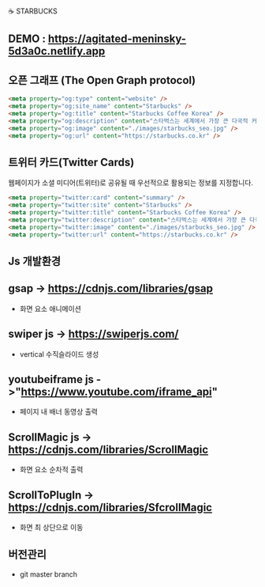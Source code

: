 ☕ STARBUCKS

## DEMO  : https://agitated-meninsky-5d3a0c.netlify.app


## 오픈 그래프 (The Open Graph protocol)
```html
<meta property="og:type" content="website" />
<meta property="og:site_name" content="Starbucks" />
<meta property="og:title" content="Starbucks Coffee Korea" />
<meta property="og:description" content="스타벅스는 세계에서 가장 큰 다국적 커피 전문점으로. 64개국에서 총 23,187개의 매점을 운영하고 있습니다." />
<meta property="og:image" content="./images/starbucks_seo.jpg" />
<meta property="og:url" content="https://starbucks.co.kr" />
```


## 트위터 카드(Twitter Cards)

웹페이지가 소셜 미디어(트위터)로 공유될 때 우선적으로 활용되는 정보를 지정합니다.

```html
<meta property="twitter:card" content="summary" />
<meta property="twitter:site" content="Starbucks" />
<meta property="twitter:title" content="Starbucks Coffee Korea" />
<meta property="twitter:description" content="스타벅스는 세계에서 가장 큰 다국적 커피 전문점으로, 64개국에서 총 23,187개의 매점을 운영하고 있습니다." />
<meta property="twitter:image" content="./images/starbucks_seo.jpg" />
<meta property="twitter:url" content="https://starbucks.co.kr" />
```
## Js 개발환경 
## gsap -> https://cdnjs.com/libraries/gsap
- 화면 요소 애니메이션
## swiper js -> https://swiperjs.com/ 
- vertical 수직슬라이드 생성 

## youtubeiframe js ->"https://www.youtube.com/iframe_api"
- 페이지 내 배너 동영상 출력 

## ScrollMagic js -> https://cdnjs.com/libraries/ScrollMagic
- 화면 요소 순차적 출력
## ScrollToPlugIn -> https://cdnjs.com/libraries/SfcrollMagic
- 화면 최 상단으로 이동



## 버전관리
 - git master branch 
